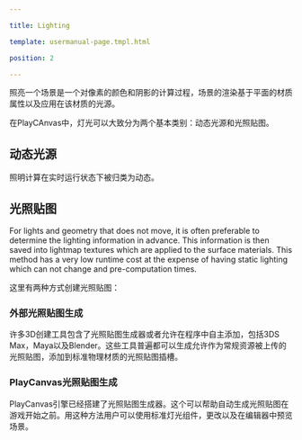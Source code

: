 ---
title: Lighting
template: usermanual-page.tmpl.html
position: 2
---

照亮一个场景是一个对像素的颜色和阴影的计算过程，场景的渲染基于平面的材质属性以及应用在该材质的光源。

在PlayCAnvas中，灯光可以大致分为两个基本类别：动态光源和光照贴图。

## 动态光源

照明计算在实时运行状态下被归类为动态。

## 光照贴图

For lights and geometry that does not move, it is often preferable to determine the lighting information in advance. This information is then saved into lightmap textures which are applied to the surface materials. This method has a very low runtime cost at the expense of having static lighting which can not change and pre-computation times.

这里有两种方式创建光照贴图：

### 外部光照贴图生成

许多3D创建工具包含了光照贴图生成器或者允许在程序中自主添加，包括3DS Max，Maya以及Blender。这些工具普遍都可以生成允许作为常规资源被上传的光照贴图，添加到标准物理材质的光照贴图插槽。

### PlayCanvas光照贴图生成

PlayCanvas引擎已经搭建了光照贴图生成器。这个可以帮助自动生成光照贴图在游戏开始之前。用这种方法用户可以使用标准灯光组件，更改以及在编辑器中预览场景。

